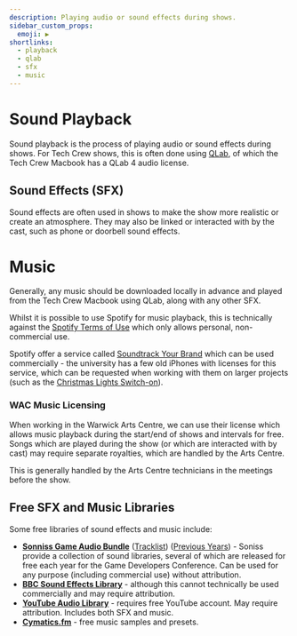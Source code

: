 ```yaml
---
description: Playing audio or sound effects during shows.
sidebar_custom_props:
  emoji: ▶️
shortlinks:
  - playback
  - qlab
  - sfx
  - music
---
```


# Sound Playback

Sound playback is the process of playing audio or sound effects during shows. For Tech Crew shows, this is often done
using [QLab](https://qlab.app/), of which the Tech Crew Macbook has a QLab 4 audio license.

## Sound Effects (SFX)

Sound effects are often used in shows to make the show more realistic or create an atmosphere. They may also be linked
or interacted with by the cast, such as phone or doorbell sound effects.

# Music

Generally, any music should be downloaded locally in advance and played from the Tech Crew Macbook using QLab, along
with any other SFX.

Whilst it is possible to use Spotify for music playback, this is technically against the
[Spotify Terms of Use](https://www.spotify.com/uk/legal/end-user-agreement/) which only allows personal, non-commercial
use.

Spotify offer a service called [Soundtrack Your Brand](https://www.soundtrackyourbrand.com/) which can be used
commercially - the university has a few old iPhones with licenses for this service, which can be requested when working
with them on larger projects (such as the [Christmas Lights Switch-on](/wiki/case-studies/christmas-lights)).

### WAC Music Licensing

When working in the Warwick Arts Centre, we can use their license which allows music playback during the start/end of
shows and intervals for free. Songs which are played during the show (or which are interacted with by cast) may require
separate royalties, which are handled by the Arts Centre.

This is generally handled by the Arts Centre technicians in the meetings before the show.

## Free SFX and Music Libraries

Some free libraries of sound effects and music include:

- **[Sonniss Game Audio Bundle](https://gdc.sonniss.com/)**
  ([Tracklist](https://docs.google.com/spreadsheets/d/1Gnk0_PXG-HdRmttxridsb8lkfu64v2vlvB1iocL2Qjk/edit?usp=sharing))
  ([Previous Years](https://sonniss.com/gameaudiogdc)) - Soniss provide a collection of sound libraries, several of
  which are released for free each year for the Game Developers Conference. Can be used for any purpose (including
  commercial use) without attribution.
- **[BBC Sound Effects Library](https://sound-effects.bbcrewind.co.uk/)** - although this cannot technically be used
  commercially and may require attribution.
- **[YouTube Audio Library](https://www.youtube.com/audiolibrary)** - requires free YouTube account. May require
  attribution. Includes both SFX and music.
- **[Cymatics.fm](https://cymatics.fm/pages/free-download-vault)** - free music samples and presets.
